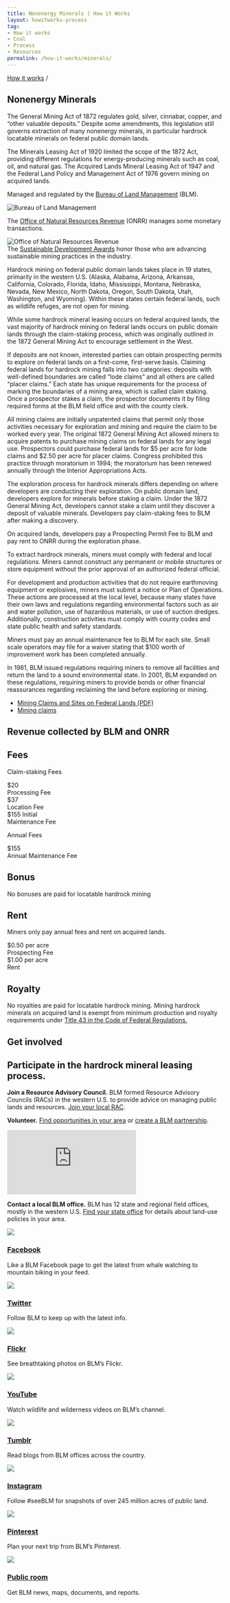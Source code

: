 ```yaml
---
title: Nonenergy Minerals | How it Works
layout: howitworks-process
tag:
- How it works
- Coal
- Process
- Resources
permalink: /how-it-works/minerals/
---
```


<section class="revenues_subpage-nav container"></section>

<section class="slab-beta revenues_subpage-intro_wrapper">

  <div class="container-page-wrapper revenues_subpage-intro">
		<div class="container revenues_subpage-intro_layout">
		  <div>
		    <a class="revenues_subpage-breadcrumb" href="/how-it-works/">How it works</a>
		    /
		  </div>
		  <h1>Nonenergy Minerals</h1>
      <p class="revenues_subpage-intro_text">The General Mining Act of 1872 regulates gold, silver, cinnabar, copper, and “other valuable deposits.” Despite some amendments, this legislation still governs extraction of many nonenergy minerals, in particular hardrock locatable minerals on federal public domain lands.</p>
      <p class="revenues_subpage-intro_text">The Minerals Leasing Act of 1920 limited the scope of the 1872 Act, providing different regulations for energy-producing minerals such as coal, oil, and natural gas. The Acquired Lands Mineral Leasing Act of 1947 and the Federal Land Policy and Management Act of 1976 govern mining on acquired lands.</p>
		</div>
		<div class="revenues_subpage-office_container revenues_subpage-office_container_layout">
		  <div class="revenues_subpage-office container">
		    <div class="revenues_subpage-office_text">
		      <p>Managed and regulated by the <span><a href="http://www.blm.gov/">Bureau of Land Management</a> (BLM)</span>.</p>
		    </div>
		    <div class="revenues_subpage-office_logos">
		      <img class="revenues_subpage-office_logo" src="/public/img/logos/BLM-mark.png" alt="Bureau of Land Management">
		    </div>
		  </div>
		  <div class="revenues_subpage-office container">
		    <div class="revenues_subpage-office_text">
		      <p>The <span><a href="http://www.onrr.gov/">Office of Natural Resources Revenue</a> (ONRR)</span> manages some monetary transactions.</p>
		    </div>
		    <div class="revenues_subpage-office_logos">
		      <img class="revenues_subpage-office_logo" src="/public/img/logos/ONRR-mark.svg" alt="Office of Natural Resources Revenue">
		    </div>
		  </div>
		</div>
  </div>
  <div class="revenues_subpage-steps minerals">
		<section class="container-outer">
			<did-you-know intro='Every year, BLM recognizes companies for fostering sustainable development practices.'><span>The <a href="https://www.blm.gov/programs/energy-and-minerals/mining-and-minerals">Sustainable Development Awards</a> honor those who are advancing sustainable mining practices in the industry.</span></did-you-know>
		  <div class="container">
		  	<process-group>
		  		<process-step stepId="1" stepName="Plan" expanded="true">
            <p>Hardrock mining on federal public domain lands takes place in 19 states, primarily in the western U.S. (Alaska, Alabama, Arizona, Arkansas, California, Colorado, Florida, Idaho, Mississippi, Montana, Nebraska, Nevada, New Mexico, North Dakota, Oregon, South Dakota, Utah, Washington, and Wyoming). Within these states certain federal lands, such as wildlife refuges, are not open for mining.</p>
            <p>While some hardrock mineral leasing occurs on federal acquired lands, the vast majority of hardrock mining on federal lands occurs on public domain lands through the claim-staking process, which was originally outlined in the 1872 General Mining Act to encourage settlement in the West.</p> 
          </process-step>
		  		<process-step stepId="2" stepName="Claim">
            <p>If deposits are not known, interested parties can obtain prospecting permits to explore on federal lands on a first-come, first-serve basis. Claiming federal lands for hardrock mining falls into two categories: deposits with well-defined boundaries are called “lode claims” and all others are called “placer claims.” Each state has unique requirements for the process of marking the boundaries of a mining area, which is called claim staking. Once a prospector stakes a claim, the prospector documents it by filing required forms at the BLM field office and with the county clerk.</p>
            <p>All mining claims are initially unpatented claims that permit only those activities necessary for exploration and mining and require the claim to be worked every year. The original 1872 General Mining Act allowed miners to acquire patents to purchase mining claims on federal lands for any legal use. Prospectors could purchase federal lands for $5 per acre for lode claims and $2.50 per acre for placer claims. Congress prohibited this practice through moratorium in 1994; the moratorium has been renewed annually through the Interior Appropriations Acts.</p>
          </process-step>
		  		<process-step stepId="3" stepName="Explore">
            <p>The exploration process for hardrock minerals differs depending on where developers are conducting their exploration. On public domain land, developers explore for minerals before staking a claim. Under the 1872 General Mining Act, developers cannot stake a claim until they discover a deposit of valuable minerals. Developers pay <glossary-term termKey="claim-staking fee">claim-staking fees</glossary-term> to BLM after making a discovery.</p>
            <p>On acquired lands, developers pay a Prospecting Permit Fee to BLM and pay <glossary-term>rent</glossary-term> to ONRR during the exploration phase.</p>
          </process-step>
		  		<process-step stepId="4" stepName="Develop">
            <p>To extract hardrock minerals, miners must comply with federal and local regulations. Miners cannot construct any permanent or mobile structures or store equipment without the prior approval of an authorized federal official.</p>
            <p>For development and production activities that do not require earthmoving equipment or explosives, miners must submit a notice or Plan of Operations. These actions are processed at the local level, because many states have their own laws and regulations regarding environmental factors such as air and water pollution, use of hazardous materials, or use of suction dredges. Additionally, construction activities must comply with county codes and state public health and safety standards.</p>
            <p>Miners must pay an annual maintenance fee to BLM for each site. Small scale operators may file for a waiver stating that $100 worth of improvement work has been completed annually.</p>
          </process-step>
		  		<process-step stepId="5" stepName="Decommission and reclaim">
            <p>In 1981, BLM issued regulations requiring miners to remove all facilities and return the land to a sound environmental state. In 2001, BLM expanded on these regulations, requiring miners to provide bonds or other financial reassurances regarding reclaiming the land before exploring or mining.</p>
          </process-step>
		  		<process-step stepName="Learn more">
            <ul class="list-bullet">
              <li><a href="https://www.blm.gov/sites/blm.gov/files/documents/files/PublicRoom_Mining_Claims_Brochure-2016.pdf">Mining Claims and Sites on Federal Lands (PDF)</a></li>
              <li><a href="https://www.blm.gov/programs/energy-and-minerals/mining-and-minerals/locatable-minerals/mining-claims">Mining claims</a></li>
            </ul>  
          </process-step>
		  	</process-group>
		  </div>
		</section>
  </div>
</section>
<div class="slab-beta revenues_page-forms">
	<section class="container-outer">
    <h1>Revenue collected by BLM and ONRR</h1>
    <div class="revenues_page-forms_options">
      <div>
        <h2>Fees</h2>
        <p class="revenues_page-forms_numbers_first">Claim-staking Fees</p>
        <p class="revenues_page-forms_numbers"><span>$20</span>
          <br>Processing Fee
          <br><span>$37</span>
          <br>Location Fee
          <br><span>$155</span> Initial
          <br>Maintenance Fee
        </p>
        <p class="revenues_page-forms_numbers_first">Annual Fees</p>
        <p class="revenues_page-forms_numbers"><span>$155</span>
        <br>Annual Maintenance Fee
        </p>
      </div>
      <div>
        <h2>Bonus</h2>
        <p>No bonuses are paid for locatable hardrock mining</p>
      </div>
      <div>
        <h2>Rent</h2>
        <p>Miners only pay annual fees and rent on acquired lands.</p>
        <p class="revenues_page-forms_numbers_last"><span>$0.50</span> per acre
        <br>Prospecting Fee
        <br><span>$1.00</span> per acre
        <br>Rent</p>
      </div>
      <div>
        <h2>Royalty</h2>
        <p>No royalties are paid for locatable hardrock mining. Mining hardrock minerals on acquired land is exempt from minimum production and royalty requirements under <a href="http://www.gpo.gov/fdsys/pkg/CFR-2011-title43-vol2/xml/CFR-2011-title43-vol2-part3500-subpart3504.xml">Title 43 in the Code of Federal Regulations.</a></p>
      </div>
    </div>
  </section>
</div>
<div class="slab-alpha revenues_subpage-involved">
  <section class="container-outer">
    <div class="container-left-4">
      <h1>Get involved</h1>
      <h2 class="h4">Participate in the hardrock mineral leasing process.</h2>
    </div>
    <div class="container-right-8">
      <div class="revenues_subpage-involved_participate">
        <div class="container-half container-half-space">
          <p><strong>Join a Resource Advisory Council.</strong> BLM formed <glossary-term termKey="resource advisory council (rac)">Resource Advisory Councils</glossary-term> (RACs) in the western U.S. to provide advice on managing public lands and resources. <a href="https://www.blm.gov/get-involved/resource-advisory-council/near-you">Join your local RAC</a>.</p>
          <p><strong>Volunteer.</strong> <a href="http://volunteer.gov/index.cfm">Find opportunities in your area</a> or <a href="https://www.blm.gov/get-involved/partnerships">create a BLM partnership</a>.</p>
        </div>
        <div class="container-half revenues_subpage-involved_video">
          <iframe title="get involved video" src="https://www.youtube.com/embed/gdalYBS1lPE" frameborder="0" allowfullscreen></iframe>
          <p><strong>Contact a local BLM office.</strong> BLM has 12 state and regional field offices, mostly in the western U.S. <a href="https://www.blm.gov/locations">Find your state office</a> for details about land-use policies in your area.</p>
        </div>
      </div>
      <div>
        <div class="revenues_subpage-involved_option">
          <a class="link-no_under" href="https://www.facebook.com/BLMNational/">
            <img src="/public/img/icons/facebook.svg" class="u-padding-right icon-medium"/>
            <h3>Facebook</h3>
          </a>
          <p>Like a BLM Facebook page to get the latest from whale watching to mountain biking in your feed.</p>
        </div>
        <div class="revenues_subpage-involved_option">
          <a class="link-no_under" href="https://twitter.com/BLMNational">
            <img src="/public/img/icons/twitter.svg" class="u-padding-right icon-medium"/>
            <h3>Twitter</h3>
          </a>
          <p>Follow BLM to keep up with the latest info.</p>
        </div>
        <div class="revenues_subpage-involved_option">
          <a class="link-no_under" href="https://www.flickr.com/photos/mypubliclands/">
            <img src="/public/img/icons/flickr.svg" class="u-padding-right icon-medium"/>
            <h3>Flickr</h3>
          </a>
          <p>See breathtaking photos on BLM’s Flickr.</p>
        </div>
        <div class="revenues_subpage-involved_option">
          <a class="link-no_under" href="https://www.youtube.com/user/BLMNational">
            <img src="/public/img/icons/youtube-play.svg" class="u-padding-right icon-medium"/>
            <h3>YouTube</h3>
          </a>
          <p>Watch wildlife and wilderness videos on BLM’s channel.</p>
        </div>
      </div>
      <div>
        <div class="revenues_subpage-involved_option">
          <a class="link-no_under" href="http://mypubliclands.tumblr.com/">
            <img src="/public/img/icons/tumblr.svg" class="u-padding-right icon-medium"/>
            <h3>Tumblr</h3>
          </a>
          <p>Read blogs from BLM offices across the country.</p>
        </div>
        <div class="revenues_subpage-involved_option">
          <a class="link-no_under" href="https://instagram.com/mypubliclands/">
            <img src="/public/img/icons/instagram.svg" class="u-padding-right icon-medium"/>
            <h3>Instagram</h3>
          </a>
          <p>Follow #seeBLM for snapshots of over 245 million acres of public land.</p>
        </div>
        <div class="revenues_subpage-involved_option">
          <a class="link-no_under" href="https://www.pinterest.com/mypubliclands/">
            <img src="/public/img/icons/pinterest.svg" class="u-padding-right icon-medium"/>
            <h3>Pinterest</h3>
          </a>
          <p>Plan your next trip from BLM’s Pinterest.</p>
        </div>
        <div class="revenues_subpage-involved_option">
          <a class="link-no_under" href="https://www.blm.gov/public-room">
            <img src="/public/img/icons/info.svg" class="u-padding-right icon-medium"/>
            <h3>Public room</h3>
          </a>
          <p>Get BLM news, maps, documents, and reports.</p>
        </div>
      </div>
    </div>
  </section>
</div>